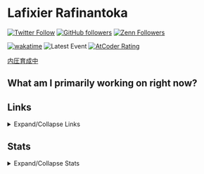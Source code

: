 # Lafixier Rafinantoka

[![Twitter Follow](https://img.shields.io/twitter/follow/lafixier?style=social)](https://twitter.com/intent/follow?screen_name=lafixier)
[![GitHub followers](https://img.shields.io/github/followers/lfxr?style=social)](https://github.com/lfxr)
[![Zenn Followers](https://badgen.org/img/zenn/lafixier/followers?style=social)](https://zenn.dev/lafixier)

[![wakatime](https://wakatime.com/badge/user/25575c52-1e36-49a7-8a4f-c044c64d7c6f.svg)](https://wakatime.com/@25575c52-1e36-49a7-8a4f-c044c64d7c6f)
![Latest Event](https://img.shields.io/badge/dynamic/json?label=Latest%20event&query=%24%5B0%5D.created_at&url=https%3A%2F%2Fapi.github.com%2Fusers%2Flafixier%2Fevents)
[![AtCoder Rating](https://badgen.org/img/atcoder/lafixier/rating/algorithm?style=flat)](https://atcoder.jp/users/lafixier?contestType=algo)

<!-- ![GitHub Contribution Snake](https://raw.githubusercontent.com/lfxr/lfxr/main/images/github-snake-dark.svg) -->
<!-- [![Qiita Followers](https://badgen.org/img/qiita/lafixier/followers?style=social)](https://qiita.com/lafixier) -->
<!-- [![lafixier](https://img.shields.io/endpoint?url=https%3A%2F%2Fatcoder-badges.now.sh%2Fapi%2Fatcoder%2Fjson%2Flafixier)](https://atcoder.jp/users/lafixier) --

<!-- ## Pinned Repos

<!-- [![Readme Card](https://github-readme-stats-gamma-gules.vercel.app/api/pin/?theme=onedark&username=lfxr&repo=aviutliem-cli)](https://github.com/lafixier/aviutliem-cli) -->
<!-- [![Readme Card](https://github-readme-stats-gamma-gules.vercel.app/api/pin/?theme=onedark&username=lafixier&repo=aviutliem)](https://github.com/lafixier/aviutliem) -->
<!-- [![Readme Card](https://github-readme-stats-gamma-gules.vercel.app/api/pin/?theme=onedark&username=lafixier&repo=katima)](https://github.com/lafixier/katima)
[![Readme Card](https://github-readme-stats-gamma-gules.vercel.app/api/pin/?theme=onedark&username=lafixier&repo=brwsng-qol)](https://github.com/lafixier/brwsng-qol)
[![Readme Card](https://github-readme-stats-gamma-gules.vercel.app/api/pin/?theme=onedark&username=lafixier&repo=dotfiles)](https://github.com/lafixier/dotfiles)
[![Readme Card](https://github-readme-stats-gamma-gules.vercel.app/api/pin/?theme=onedark&username=lafixier&repo=fish-env-build-script)](https://github.com/lafixier/fish-env-build-script) -->
<!-- [![Readme Card](https://github-readme-stats-gamma-gules.vercel.app/api/pin/?theme=onedark&username=lafixier&repo=repo)](https://github.com/lafixier/repo) -->

<!-- > [!Caution] -->
<!-- > Temporarily Out of Service -->

[内圧育成中](https://www.youtube.com/watch?v=X6FcraeKrSM)

## What am I primarily working on right now?

## Links

<details><summary>Expand/Collapse Links</summary>

### Social Media

| Service       | Account                                                          |
| :------------ | :--------------------------------------------------------------- |
| Twitter       | [lafixier](https://twitter.com/lafixier)                         |
| Twitter (Sub) | [lfxr_](https://twitter.com/lfxr_)                               |
| Discord       | [lafixier#1444](https://discordapp.com/users/873474894032146453) |
| Misskey.io    | [lafixier](https://misskey.io/@lafixier)                         |
| misskey.dev   | [lafixier](https://misskey.dev/@lafixier)                        |

### Blogs / Notes

| Service  | Account                                  |
| :------- | :--------------------------------------- |
| Scrapbox | [lafixier](https://scrapbox.io/lafixier) |
| Qiita    | [lafixier](https://qiita.com/lafixier)   |
| Zenn     | [lafixier](https://zenn.dev/lafixier)    |
| dev.to   | [lafixier](https://dev.to/lafixier)      |

### Dev

| Service    | Account                                    |
| :--------- | :----------------------------------------- |
| GitHub     | [lfxr](https://github.com/lfxr)    |
| GitLab     | [lfxr](https://gitlab.com/lfxr)    |
| WakaTime   | [lfxr](https://wakatime.com/@lfxr) |

### Competitions

| Service | Account                                       |
| :------ | :-------------------------------------------- |
| AtCoder | [lafixier](https://atcoder.jp/users/lafixier) |
| CTFtime | [lafixier](https://ctftime.org/team/179539)   |

### Others

| Service | Account                                       |
| :------ | :-------------------------------------------- |
| Annict | [@lafixier](https://annict.com/@lafixier) |

</details>

## Stats

<details><summary>Expand/Collapse Stats</summary>
<br>
  
[![GitHub Streak](https://streak-stats.demolab.com?user=lafixier&theme=github-dark)](https://git.io/streak-stats)
 
[![trophy](https://github-profile-trophy.vercel.app/?username=lafixier&theme=onedark&row=2&column=3)](https://github.com/ryo-ma/github-profile-trophy)

<a><img alt="github stats" height="150px" src="https://github-readme-stats-gamma-gules.vercel.app/api?username=lafixier&theme=onedark&show_icons=ture&count_private=true" /></a>
<a><img alt="Top Langs" height="150px" src="https://github-readme-stats-gamma-gules.vercel.app/api/top-langs/?username=lafixier&layout=compact&show_icons=true&theme=onedark" /></a>
<a><img alt="Top Langs" height="150px" src="https://github-profile-summary-cards.vercel.app/api/cards/profile-details?username=lafixier&theme=dracula" /></a>
</details>
